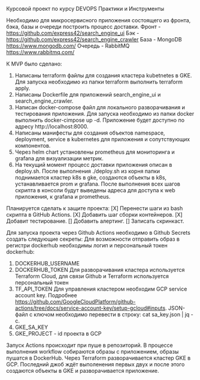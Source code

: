 Курсовой проект по курсу DEVOPS Практики и Инструменты

Необходимо для микросервисного приложения состоящего из фронта, бэка, базы и очереди построить процесс доставки.
Фронт - https://github.com/express42/search_engine_ui
Бэк - https://github.com/express42/search_engine_crawler
База - MongoDB https://www.mongodb.com/
Очередь - RabbitMQ https://www.rabbitmq.com/

К MVP было сделано:
1. Написаны terraform файлы для создания кластера kubetnetes в GKE. Для запуска необходимо из папки terraform выполнить terraform apply.
2. Написаны Dockerfile для приложений search_engine_ui и search_engine_crawler.
3. Написан docker-compose файл для локального разворачивания и тестирования приложения. Для запуска необходимо из папки docker выполнить docker-cimpose up -d. Приложение будет доступно по адресу http://localhost:8000.
4. Написаны манифесты для создания объектов namespace, deployment, service в kubernetes для приложения и сопутствующих компонентов.
5. Через helm chart установлены prometheus для мониторинга и grafana для визуализации метрик.
6. На текущий момент процесс доставки приложения описан в deploy.sh. После выполнения ./deploy.sh из корня папки поднимается кластер k8s в gke, создаются объекты в k8s, устанавливается prom и grafana. После выполнения всех шагов скрипта в консоли будут выведены адреса для доступа к web приложения, к grafana и prometheus.

Планируется сделать к защите проекта:
[X] Перенести шаги из bash скрипта в GitHub Actions.
[X] Добавить шаг сборки контейнеров.
[X] Добавит тестирование.
[] Добавить алертинг.
[] Записать скринкаст.

Для запуска проекта через Github Actions необходимо в Github Secrets создать следующие секреты:
Для возможности отправить образ в регистри dockerhub необходимы логип и персональный токен dockerhub:
1. DOCKERHUB_USERNAME
2. DOCKERHUB_TOKEN
Для разворачивания кластера используется Terraform Cloud, для связи Github и Terraform используется персональный токен
3. TF_API_TOKEN
Для управления кластером необходим GCP service account key. Подробнее https://github.com/GoogleCloudPlatform/github-actions/tree/docs/service-account-key/setup-gcloud#inputs. JSON-файл с ключом необходимо перевести в строку:
cat sa_key.json | jq -c. 
4. GKE_SA_KEY
5. GKE_PROJECT - id проекта в GCP

Запуск Actions происходит при пуше в репозиторий.
В процессе выполнения workflow собираются образы с приложением, образы пушатся в DockerHub.
Через Terraform разворачивается кластер GKE в GCP.
Последний джоб ждёт выполенения первых двух и после этого создаются объекты в GKE и разворачивается приложение.
